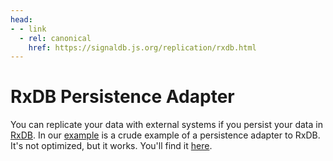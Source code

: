 ```yaml
---
head:
- - link
  - rel: canonical
    href: https://signaldb.js.org/replication/rxdb.html
---
```

# RxDB Persistence Adapter

You can replicate your data with external systems if you persist your data in [RxDB](https://rxdb.info). In our [example](https://github.com/maxnowack/signaldb/tree/main/example) is a crude example of a persistence adapter to RxDB. It's not optimized, but it works. You'll find it [here](https://github.com/maxnowack/signaldb/blob/main/example/src/system/setupCollection/persistence.ts).
